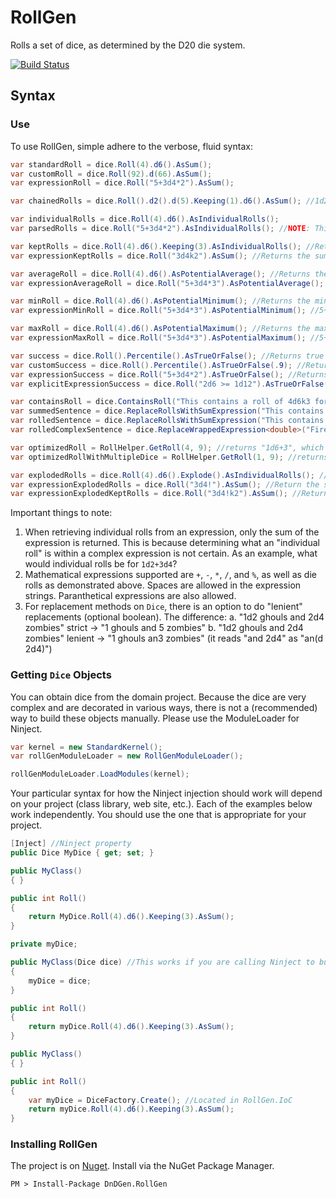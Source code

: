 # RollGen

Rolls a set of dice, as determined by the D20 die system.

[![Build Status](https://travis-ci.org/DnDGen/RollGen.svg?branch=master)](https://travis-ci.org/DnDGen/RollGen)

## Syntax

### Use

To use RollGen, simple adhere to the verbose, fluid syntax:

```C#
var standardRoll = dice.Roll(4).d6().AsSum();
var customRoll = dice.Roll(92).d(66).AsSum();
var expressionRoll = dice.Roll("5+3d4*2").AsSum();

var chainedRolls = dice.Roll().d2().d(5).Keeping(1).d6().AsSum(); //1d2d5k1d6 Evaluated left to right -> ((1d2)d5k1)d6

var individualRolls = dice.Roll(4).d6().AsIndividualRolls();
var parsedRolls = dice.Roll("5+3d4*2").AsIndividualRolls(); //NOTE: This will only return 1 roll, the same as AsSum()

var keptRolls = dice.Roll(4).d6().Keeping(3).AsIndividualRolls(); //Returns the highest 3 rolls
var expressionKeptRolls = dice.Roll("3d4k2").AsSum(); //Returns the sum of 2 highest rolls

var averageRoll = dice.Roll(4).d6().AsPotentialAverage(); //Returns the average roll for the expression.  For here, it will return 14.
var expressionAverageRoll = dice.Roll("5+3d4*3").AsPotentialAverage(); //5+7.5*3, returning 27.5 

var minRoll = dice.Roll(4).d6().AsPotentialMinimum(); //Returns the minimum roll for the expression.  For here, it will return 4.
var expressionMinRoll = dice.Roll("5+3d4*3").AsPotentialMinimum(); //5+3*3, returning 14

var maxRoll = dice.Roll(4).d6().AsPotentialMaximum(); //Returns the maximum roll for the expression.  For here, it will return 24.
var expressionMaxRoll = dice.Roll("5+3d4*3").AsPotentialMaximum(); //5+12*3, returning 41 

var success = dice.Roll().Percentile().AsTrueOrFalse(); //Returns true if high (51-100), false if low (1-50)
var customSuccess = dice.Roll().Percentile().AsTrueOrFalse(.9); //Returns true if > 90, false if <= 90
var expressionSuccess = dice.Roll("5+3d4*2").AsTrueOrFalse(); //Returns true if high, false if low
var explicitExpressionSuccess = dice.Roll("2d6 >= 1d12").AsTrueOrFalse(); //Evalutes boolean expression after rolling

var containsRoll = dice.ContainsRoll("This contains a roll of 4d6k3 for rolling stats"); //will return true here
var summedSentence = dice.ReplaceRollsWithSumExpression("This contains a roll of 4d6k3 for rolling stats"); //returns "This contains a roll of (5 + 3 + 2) for rolling stats"
var rolledSentence = dice.ReplaceRollsWithSumExpression("This contains a roll of 4d6k3 for rolling stats"); //returns "This contains a roll of 10 for rolling stats"
var rolledComplexSentence = dice.ReplaceWrappedExpression<double>("Fireball does {min(4d6,10) + 0.5} damage"); //returns "Fireball does 15.5 damage"

var optimizedRoll = RollHelper.GetRoll(4, 9); //returns "1d6+3", which is the most evenly-distributed roll possible
var optimizedRollWithMultipleDice = RollHelper.GetRoll(1, 9); //returns "1d8+1d2-1", because it more evenly-distributed than "4d3-3"

var explodedRolls = dice.Roll(4).d6().Explode().AsIndividualRolls(); //If a 6 is rolled, then an additional roll is performed.  I.E., 3 + 6 + 5 + 4 + 1
var expressionExplodedRolls = dice.Roll("3d4!").AsSum(); //Return the sum of the rolls, including bonus rolls from explosion
var expressionExplodedKeptRolls = dice.Roll("3d4!k2").AsSum(); //Returns the sum of 2 highest rolls, including bonus rolls from explosion

```

Important things to note:

1. When retrieving individual rolls from an expression, only the sum of the expression is returned.  This is because determining what an "individual roll" is within a complex expression is not certain.  As an example, what would individual rolls be for `1d2+3d4`?
2. Mathematical expressions supported are `+`, `-`, `*`, `/`, and `%`, as well as die rolls as demonstrated above.  Spaces are allowed in the expression strings.  Paranthetical expressions are also allowed.
3. For replacement methods on `Dice`, there is an option to do "lenient" replacements (optional boolean).  The difference:
    a. "1d2 ghouls and 2d4 zombies" strict -> "1 ghouls and 5 zombies"
    b. "1d2 ghouls and 2d4 zombies" lenient -> "1 ghouls an3 zombies" (it reads "and 2d4" as "an(d 2d4)")


### Getting `Dice` Objects

You can obtain dice from the domain project. Because the dice are very complex and are decorated in various ways, there is not a (recommended) way to build these objects manually. Please use the ModuleLoader for Ninject.

```C#
var kernel = new StandardKernel();
var rollGenModuleLoader = new RollGenModuleLoader();

rollGenModuleLoader.LoadModules(kernel);
```

Your particular syntax for how the Ninject injection should work will depend on your project (class library, web site, etc.).  Each of the examples below work independently.  You should use the one that is appropriate for your project.

```C#
[Inject] //Ninject property
public Dice MyDice { get; set; }

public MyClass()
{ }

public int Roll()
{
    return MyDice.Roll(4).d6().Keeping(3).AsSum();
}
```

```C#
private myDice;

public MyClass(Dice dice) //This works if you are calling Ninject to build MyClass
{
    myDice = dice;
}

public int Roll()
{
    return myDice.Roll(4).d6().Keeping(3).AsSum();
}
```

```C#
public MyClass()
{ }

public int Roll()
{
    var myDice = DiceFactory.Create(); //Located in RollGen.IoC
    return myDice.Roll(4).d6().Keeping(3).AsSum();
}
```

### Installing RollGen

The project is on [Nuget](https://www.nuget.org/packages/DnDGen.RollGen). Install via the NuGet Package Manager.

    PM > Install-Package DnDGen.RollGen

